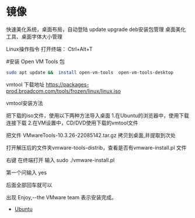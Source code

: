 # 镜像

快速美化系统，桌面布局，自动登陆
update
upgrade
deb安装包管理
桌面美化工具、桌面字体大小管理

Linux操作指令
打开终端： Ctrl+Alt+T 



#安装 Open VM Tools 包
```bash
sudo apt update &&  install open-vm-tools  open-vm-tools-desktop 
```
vmtool 下载地址
https://packages-prod.broadcom.com/tools/frozen/linux/linux.iso




vmtool安装方法

把下载的iso文件，使用以下两种方法导入桌面
    1.在Ubuntu的浏览器中，使用下载连接下载
    2.在VM设置中，CD/DVD使用下载的vmtool文件

把文件 VMwareTools-10.3.26-22085142.tar.gz 拷贝到桌面,并提取到次处

打开解压后的文件夹vmware-tools-distrib，查看是否有vmware-install.pl 文件

右键 在终端打开 输入 sudo ./vmware-install.pl

第一个问输入 yes

后面全部回车就可以

出现 Enjoy,--the VMware team  表示安装完成。




 - [Ubuntu](https://releases.ubuntu.com/)
